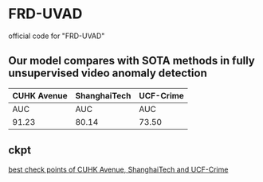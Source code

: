 # FRD-UVAD
official code for "FRD-UVAD"
## Our model compares with SOTA methods in fully unsupervised video anomaly detection
CUHK Avenue|ShanghaiTech|UCF-Crime
---|---|---
AUC|AUC|AUC
91.23|80.14|73.50

## ckpt
[best check points of CUHK Avenue, ShanghaiTech and UCF-Crime](https://1drv.ms/f/s!ArV0T_2gPwr6g0wZTNMCZJLTRoKv?e=VmiU5S)


